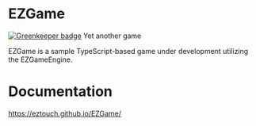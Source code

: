 # EZGame

[![Greenkeeper badge](https://badges.greenkeeper.io/EZtouch/EZGame.svg)](https://greenkeeper.io/)
Yet another game

EZGame is a sample TypeScript-based game under development utilizing the EZGameEngine.

# Documentation
https://eztouch.github.io/EZGame/